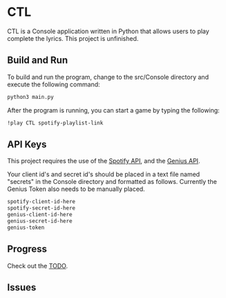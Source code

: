 <!--<img src="https://img.shields.io/badge/Django-092E20?style=for-the-badge&logo=django&logoColor=green" /><img src="https://img.shields.io/badge/Spotify-1ED760?&style=for-the-badge&logo=spotify&logoColor=white" />-->

# CTL

CTL is a Console application written in Python that allows users to play complete the lyrics. This project is unfinished.

## Build and Run

To build and run the program, change to the src/Console directory and execute the following command:



```bash
python3 main.py
```

After the program is running, you can start a game by typing the following:

```bash
!play CTL spotify-playlist-link
```

## API Keys

This project requires the use of the [Spotify API](https://developer.spotify.com/documentation/web-api/tutorials/getting-started), and the [Genius API](https://docs.genius.com/).

Your client id's and secret id's should be placed in a text file named "secrets" in the Console directory and formatted as follows. Currently the Genius Token also needs to be manually placed.

```bash
spotify-client-id-here
spotify-secret-id-here
genius-client-id-here
genius-secret-id-here
genius-token
```

## Progress

Check out the [TODO](https://github.com/kz3640/CTL/blob/main/TODO.md).


## Issues
